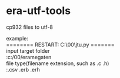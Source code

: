 # era-utf-tools

cp932 files to utf-8

example:<br>
======== RESTART: C:\00\jtu.py =======<br>
input target folder<br>
	:c:/00/eramegaten<br>
file type(filename extension, such as .c .h)<br>
	:.csv .erb .erh<br>
